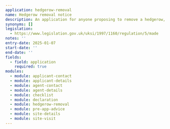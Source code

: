 ```yaml
---
application: hedgerow-removal
name: Hedgerow removal notice
description: An application for anyone proposing to remove a hedgerow, or part of a hedgerow
synonyms: []
legislation:
  - https://www.legislation.gov.uk/uksi/1997/1160/regulation/5/made
notes: ''
entry-date: 2025-01-07
start-date: ''
end-date: ''
fields:
  - field: application
    required: true
modules:
  - module: applicant-contact
  - module: applicant-details
  - module: agent-contact
  - module: agent-details
  - module: checklist
  - module: declaration
  - module: hedgerow-removal
  - module: pre-app-advice
  - module: site-details
  - module: site-visit
---
```

